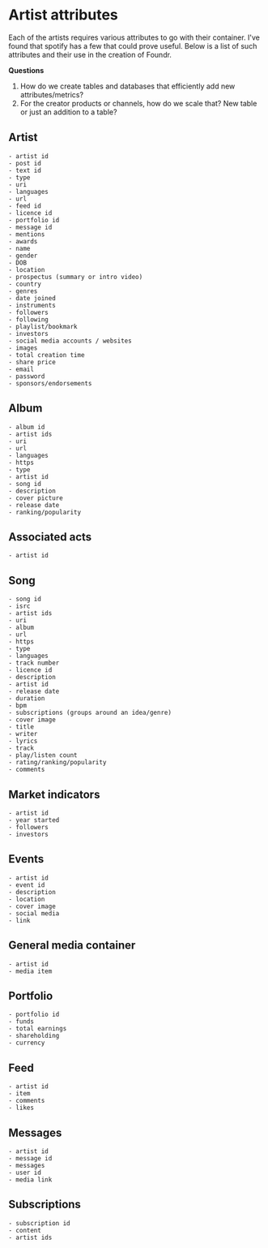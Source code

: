 # Artist attributes

Each of the artists requires various attributes to go with their container. I've found that spotify
has a few that could prove useful. Below is a list of such attributes and their use in the creation
of Foundr. 

**Questions**
1. How do we create tables and databases that efficiently add new attributes/metrics?
2. For the creator products or channels, how do we scale that? New table or just an addition to a table?


## Artist
    - artist id
    - post id
    - text id
    - type
    - uri
    - languages
    - url
    - feed id
    - licence id
    - portfolio id
    - message id
    - mentions
    - awards
    - name
    - gender
    - DOB
    - location
    - prospectus (summary or intro video)
    - country
    - genres
    - date joined
    - instruments
    - followers
    - following
    - playlist/bookmark
    - investors
    - social media accounts / websites
    - images
    - total creation time
    - share price
    - email
    - password
    - sponsors/endorsements
    

## Album
    - album id
    - artist ids
    - uri
    - url
    - languages
    - https
    - type
    - artist id
    - song id
    - description
    - cover picture
    - release date
    - ranking/popularity

## Associated acts
    - artist id

## Song
    - song id
    - isrc
    - artist ids
    - uri
    - album
    - url
    - https
    - type
    - languages
    - track number
    - licence id
    - description
    - artist id
    - release date
    - duration
    - bpm
    - subscriptions (groups around an idea/genre)
    - cover image
    - title
    - writer
    - lyrics
    - track 
    - play/listen count
    - rating/ranking/popularity
    - comments

## Market indicators
    - artist id
    - year started
    - followers
    - investors

## Events
    - artist id
    - event id
    - description
    - location
    - cover image
    - social media
    - link

## General media container
    - artist id
    - media item

## Portfolio
    - portfolio id
    - funds
    - total earnings
    - shareholding
    - currency

## Feed
    - artist id
    - item
    - comments
    - likes

## Messages
    - artist id
    - message id
    - messages
    - user id
    - media link

## Subscriptions
    - subscription id
    - content
    - artist ids